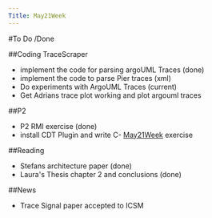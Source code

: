 ```yaml
---
Title: May21Week
---
```


#To Do /Done

##Coding TraceScraper


-  implement the code for parsing argoUML Traces (done)
-  implement the code to parse Pier traces (xml)
-  Do experiments with ArgoUML Traces (current)
-  Get Adrians trace plot working and plot argouml traces

##P2


-  P2 RMI exercise (done)
-  install CDT Plugin and write C- [May21Week](%base_url%/wiki/alumni/orlagreevy/todo/may21week) exercise

##Reading 


-  Stefans architecture paper (done)
-  Laura's Thesis chapter 2 and conclusions (done)

##News


-  Trace Signal paper accepted to ICSM
